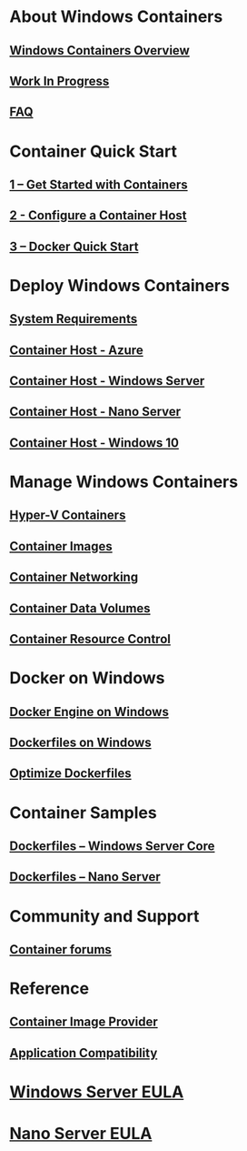 # About Windows Containers
## [Windows Containers Overview](about/about_overview.md)
## [Work In Progress](about/work_in_progress.md)
## [FAQ](about/faq.md)

# Container Quick Start
## [1 – Get Started with Containers](quick_start/quick_start.md)
## [2 - Configure a Container Host](quick_start/quick_start_configure_host.md)
## [3 – Docker Quick Start](quick_start/manage_docker.md)

# Deploy Windows Containers
## [System Requirements](deployment/system_requirements.md)
## [Container Host - Azure](deployment/deployment_azure.md)
## [Container Host - Windows Server](deployment/deployment.md)
## [Container Host - Nano Server](deployment/deployment_nano.md)
## [Container Host - Windows 10](deployment/deployment_Windows10.md)

# Manage Windows Containers
## [Hyper-V Containers](management/hyperv_container.md)
## [Container Images](management/manage_images.md)
## [Container Networking](management/container_networking.md)
## [Container Data Volumes](management/manage_data.md)
## [Container Resource Control](management/manage_resources.md)

# Docker on Windows
## [Docker Engine on Windows](deployment/docker_windows.md)
## [Dockerfiles on Windows](docker/manage_windows_dockerfile.md)
## [Optimize Dockerfiles](docker/optimize_windows_dockerfile.md)

# Container Samples
## [Dockerfiles – Windows Server Core](https://github.com/Microsoft/Virtualization-Documentation/tree/master/windows-container-samples/windowsservercore)
## [Dockerfiles – Nano Server](https://github.com/Microsoft/Virtualization-Documentation/tree/master/windows-container-samples/nanoserver)

# Community and Support
## [Container forums](https://social.msdn.microsoft.com/Forums/en-US/home?forum=windowscontainers)

# Reference
## [Container Image Provider](https://github.com/PowerShell/ContainerProvider)
## [Application Compatibility](reference/app_compat.md)
# [Windows Server EULA](EULA.md)
# [Nano Server EULA](Nano_EULA.md)

